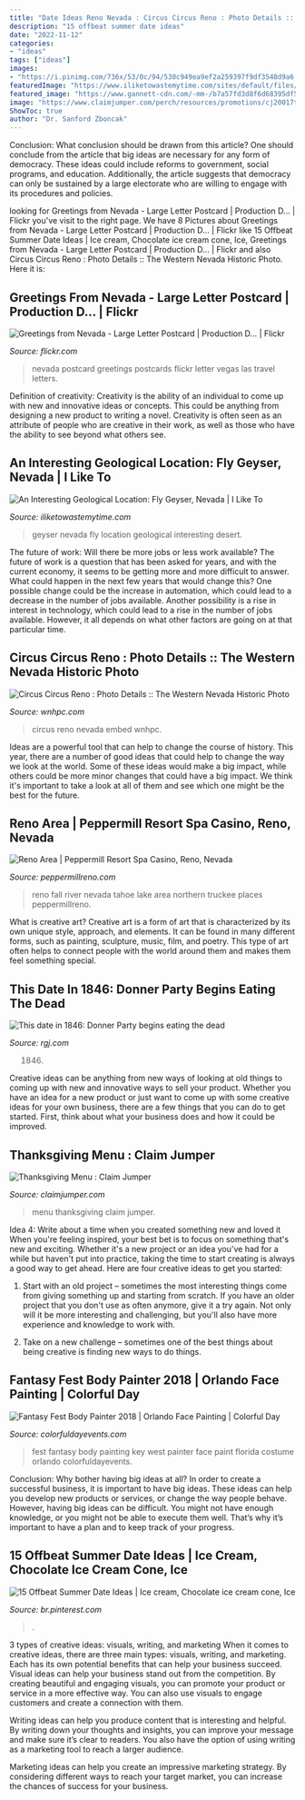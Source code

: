 ```yaml
---
title: "Date Ideas Reno Nevada : Circus Circus Reno : Photo Details :: The Western Nevada Historic Photo"
description: "15 offbeat summer date ideas"
date: "2022-11-12"
categories:
- "ideas"
tags: ["ideas"]
images:
- "https://i.pinimg.com/736x/53/0c/94/530c949ea9ef2a259397f9df3540d9a6.jpg"
featuredImage: "https://www.iliketowastemytime.com/sites/default/files/imagecache/blog_image/fly_geyser_reno_nevada_interesting_geological_location6.jpg"
featured_image: "https://www.gannett-cdn.com/-mm-/b7a57fd3d8f6d68395df536a55895f04fd936a8f/c=0-19-450-273/local/-/media/2015/09/28/RenoGroup/RGJ/635790521814835672-rendc5-5f6wy3zras31zwuf5gk-layout.jpg?width=450&amp;height=254&amp;fit=crop&amp;format=pjpg&amp;auto=webp"
image: "https://www.claimjumper.com/perch/resources/promotions/cj20017thanksgivingmenuweb.jpg"
ShowToc: true
author: "Dr. Sanford Zboncak"
---
```



Conclusion: What conclusion should be drawn from this article?
One should conclude from the article that big ideas are necessary for any form of democracy. These ideas could include reforms to government, social programs, and education. Additionally, the article suggests that democracy can only be sustained by a large electorate who are willing to engage with its procedures and policies.

	

		
looking for Greetings from Nevada - Large Letter Postcard | Production D… | Flickr you've visit to the right page. We have 8 Pictures about Greetings from Nevada - Large Letter Postcard | Production D… | Flickr like 15 Offbeat Summer Date Ideas | Ice cream, Chocolate ice cream cone, Ice, Greetings from Nevada - Large Letter Postcard | Production D… | Flickr and also Circus Circus Reno : Photo Details :: The Western Nevada Historic Photo. Here it is:
		
    
## Greetings From Nevada - Large Letter Postcard | Production D… | Flickr

<img loading=lazy src="https://live.staticflickr.com/6026/6002223905_2f5dccb5fe_b.jpg" onerror="this.onerror=null;this.src='https://tse2.mm.bing.net/th?id=OIP.5nXc23I2aawINWIXTozieAHaEn&amp;pid=15.1';" alt="Greetings from Nevada - Large Letter Postcard | Production D… | Flickr">

_Source: flickr.com_

>nevada postcard greetings postcards flickr letter vegas las travel letters. 

	

Definition of creativity:
Creativity is the ability of an individual to come up with new and innovative ideas or concepts. This could be anything from designing a new product to writing a novel. Creativity is often seen as an attribute of people who are creative in their work, as well as those who have the ability to see beyond what others see.

    
## An Interesting Geological Location: Fly Geyser, Nevada | I Like To

<img loading=lazy src="https://www.iliketowastemytime.com/sites/default/files/imagecache/blog_image/fly_geyser_reno_nevada_interesting_geological_location6.jpg" onerror="this.onerror=null;this.src='https://tse3.mm.bing.net/th?id=OIP.oNH--bc3DxfUAig3U4NdGAHaFj&amp;pid=15.1';" alt="An Interesting Geological Location: Fly Geyser, Nevada | I Like To">

_Source: iliketowastemytime.com_

>geyser nevada fly location geological interesting desert. 

	

The future of work: Will there be more jobs or less work available?
The future of work is a question that has been asked for years, and with the current economy, it seems to be getting more and more difficult to answer. What could happen in the next few years that would change this? One possible change could be the increase in automation, which could lead to a decrease in the number of jobs available. Another possibility is a rise in interest in technology, which could lead to a rise in the number of jobs available. However, it all depends on what other factors are going on at that particular time.

    
## Circus Circus Reno : Photo Details :: The Western Nevada Historic Photo

<img loading=lazy src="https://wnhpc.com/wnhpcflickr2427650929.jpg" onerror="this.onerror=null;this.src='https://tse3.mm.bing.net/th?id=OIP.41wGuBqQGLpGAOTce58IeAHaKy&amp;pid=15.1';" alt="Circus Circus Reno : Photo Details :: The Western Nevada Historic Photo">

_Source: wnhpc.com_

>circus reno nevada embed wnhpc. 

	

Ideas are a powerful tool that can help to change the course of history. This year, there are a number of good ideas that could help to change the way we look at the world. Some of these ideas would make a big impact, while others could be more minor changes that could have a big impact. We think it's important to take a look at all of them and see which one might be the best for the future.

    
## Reno Area | Peppermill Resort Spa Casino, Reno, Nevada

<img loading=lazy src="https://www.peppermillreno.com/library/images/page-images/about_renoarea_fall.jpg" onerror="this.onerror=null;this.src='https://tse2.mm.bing.net/th?id=OIP.gn5NjM1dhA-62riJH82PXAHaEc&amp;pid=15.1';" alt="Reno Area | Peppermill Resort Spa Casino, Reno, Nevada">

_Source: peppermillreno.com_

>reno fall river nevada tahoe lake area northern truckee places peppermillreno. 

	

What is creative art?
Creative art is a form of art that is characterized by its own unique style, approach, and elements. It can be found in many different forms, such as painting, sculpture, music, film, and poetry. This type of art often helps to connect people with the world around them and makes them feel something special.

    
## This Date In 1846: Donner Party Begins Eating The Dead

<img loading=lazy src="https://www.gannett-cdn.com/-mm-/b7a57fd3d8f6d68395df536a55895f04fd936a8f/c=0-19-450-273/local/-/media/2015/09/28/RenoGroup/RGJ/635790521814835672-rendc5-5f6wy3zras31zwuf5gk-layout.jpg?width=450&amp;height=254&amp;fit=crop&amp;format=pjpg&amp;auto=webp" onerror="this.onerror=null;this.src='https://tse3.mm.bing.net/th?id=OIP.622g2nqN_y1N1mptsJ41LQAAAA&amp;pid=15.1';" alt="This date in 1846: Donner Party begins eating the dead">

_Source: rgj.com_

>1846. 

	

Creative ideas can be anything from new ways of looking at old things to coming up with new and innovative ways to sell your product. Whether you have an idea for a new product or just want to come up with some creative ideas for your own business, there are a few things that you can do to get started. First, think about what your business does and how it could be improved.

    
## Thanksgiving Menu : Claim Jumper

<img loading=lazy src="https://www.claimjumper.com/perch/resources/promotions/cj20017thanksgivingmenuweb.jpg" onerror="this.onerror=null;this.src='https://tse1.mm.bing.net/th?id=OIP.zN1PXji2vHJxlyEfwPLj8wHaLo&amp;pid=15.1';" alt="Thanksgiving Menu : Claim Jumper">

_Source: claimjumper.com_

>menu thanksgiving claim jumper. 

	

Idea 4: Write about a time when you created something new and loved it
When you're feeling inspired, your best bet is to focus on something that's new and exciting. Whether it's a new project or an idea you've had for a while but haven't put into practice, taking the time to start creating is always a good way to get ahead. Here are four creative ideas to get you started: 
1. Start with an old project – sometimes the most interesting things come from giving something up and starting from scratch. If you have an older project that you don't use as often anymore, give it a try again. Not only will it be more interesting and challenging, but you'll also have more experience and knowledge to work with.

2. Take on a new challenge – sometimes one of the best things about being creative is finding new ways to do things.

    
## Fantasy Fest Body Painter 2018 | Orlando Face Painting | Colorful Day

<img loading=lazy src="https://colorfuldayevents.com/wp-content/florida-face-painter/fantasy-fest/cache/fantasy-fest-costume-ideas-2016-chela-waterfield.jpg-nggid03404-ngg0dyn-210x350x100-00f0w010c011r110f110r010t010.jpg" onerror="this.onerror=null;this.src='https://tse1.mm.bing.net/th?id=OIP.tGwt-v4nnvZHpnqHq_IgAgAAAA&amp;pid=15.1';" alt="Fantasy Fest Body Painter 2018 | Orlando Face Painting | Colorful Day">

_Source: colorfuldayevents.com_

>fest fantasy body painting key west painter face paint florida costume orlando colorfuldayevents. 

	

Conclusion: Why bother having big ideas at all?
In order to create a successful business, it is important to have big ideas. These ideas can help you develop new products or services, or change the way people behave. However, having big ideas can be difficult. You might not have enough knowledge, or you might not be able to execute them well. That’s why it’s important to have a plan and to keep track of your progress.

    
## 15 Offbeat Summer Date Ideas | Ice Cream, Chocolate Ice Cream Cone, Ice

<img loading=lazy src="https://i.pinimg.com/736x/53/0c/94/530c949ea9ef2a259397f9df3540d9a6.jpg" onerror="this.onerror=null;this.src='https://tse3.mm.bing.net/th?id=OIP.p40UAFZRxxFE4SoCgjrb7wHaLH&amp;pid=15.1';" alt="15 Offbeat Summer Date Ideas | Ice cream, Chocolate ice cream cone, Ice">

_Source: br.pinterest.com_

>. 

	

3 types of creative ideas: visuals, writing, and marketing
When it comes to creative ideas, there are three main types: visuals, writing, and marketing. Each has its own potential benefits that can help your business succeed.
Visual ideas can help your business stand out from the competition. By creating beautiful and engaging visuals, you can promote your product or service in a more effective way. You can also use visuals to engage customers and create a connection with them.

Writing ideas can help you produce content that is interesting and helpful. By writing down your thoughts and insights, you can improve your message and make sure it’s clear to readers. You also have the option of using writing as a marketing tool to reach a larger audience.

Marketing ideas can help you create an impressive marketing strategy. By considering different ways to reach your target market, you can increase the chances of success for your business.

